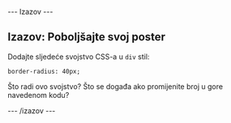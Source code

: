 \--- Izazov \---

## Izazov: Poboljšajte svoj poster

Dodajte sljedeće svojstvo CSS-a u `div` stil:

    border-radius: 40px;
    

Što radi ovo svojstvo? Što se događa ako promijenite broj u gore navedenom kodu?

\--- /izazov \---